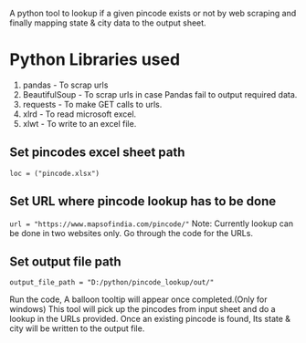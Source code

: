 A python tool to lookup if a given pincode exists or not by web scraping and finally mapping state & city data to the output sheet.

# Python Libraries used
  1. pandas -  To scrap urls
  2. BeautifulSoup - To scrap urls in case Pandas fail to output required data.
  3. requests - To make GET calls to urls.
  4. xlrd - To read microsoft excel.
  5. xlwt - To write to an excel file.

## Set pincodes excel sheet path
   `loc = ("pincode.xlsx")`

## Set URL where pincode lookup has to be done
   `url = "https://www.mapsofindia.com/pincode/"`
Note: Currently lookup can be done in two websites only. Go through the code for the URLs.

## Set output file path
   `output_file_path = "D:/python/pincode_lookup/out/"`

Run the code, A balloon tooltip will appear once completed.(Only for windows)
This tool will pick up the pincodes from input sheet and do a lookup in the URLs provided.
Once an existing pincode is found, Its state & city will be written to the output file.
